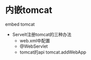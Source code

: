 # 内嵌tomcat

embed tomcat

+ Servelt注册tomcat的三种办法
    + web.xml中配置<servlet>
    + @WebServlet
    + tomcat的api tomcat.addWebApp